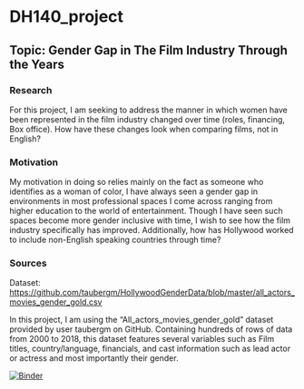 # DH140_project


## Topic: Gender Gap in The Film Industry Through the Years

### Research
For this project, I am seeking to address the manner in which women have been represented in the film industry changed over time (roles, financing, Box office). How have these changes look when comparing films, not in English?

### Motivation
My motivation in doing so relies mainly on the fact as someone who identifies as a woman of color, I have always seen a gender gap in environments in most professional spaces I come across ranging from higher education to the world of entertainment. Though I have seen such spaces become more gender inclusive with time, I wish to see how the film industry specifically has improved. Additionally, how has Hollywood worked to include non-English speaking countries through time?

### Sources 
Dataset: https://github.com/taubergm/HollywoodGenderData/blob/master/all_actors_movies_gender_gold.csv

In this project, I am using the “All_actors_movies_gender_gold” dataset provided by user taubergm on GitHub. Containing hundreds of rows of data from 2000 to 2018, this dataset features several variables such as Film titles, country/language, financials, and cast information such as lead actor or actress and most importantly their gender.


[![Binder](https://mybinder.org/badge_logo.svg)](https://mybinder.org/v2/gh/jhoannaamtz/DH140_project/HEAD)